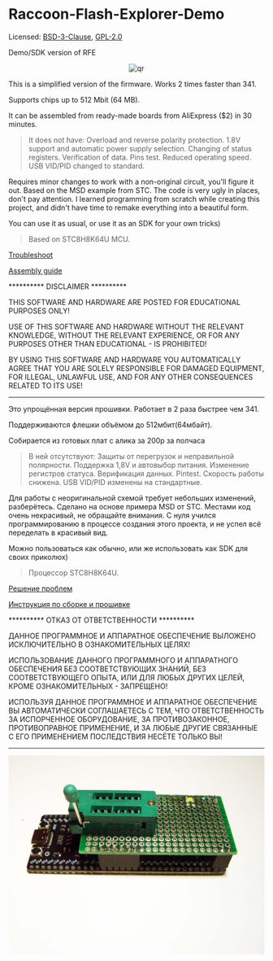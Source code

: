 # Raccoon-Flash-Explorer-Demo

Licensed: [BSD-3-Clause](LICENSE-BSD), [GPL-2.0](LICENSE-GPL)

Demo/SDK version of RFE

<p align="center">
 <img src="avatar.ico" alt="qr"/>
</p>

This is a simplified version of the firmware. Works 2 times faster than 341.

Supports chips up to 512 Mbit (64 MB).

It can be assembled from ready-made boards from AliExpress ($2) in 30 minutes.

> It does not have:
Overload and reverse polarity protection.
1.8V support and automatic power supply selection.
Changing of status registers.
Verification of data.
Pins test.
Reduced operating speed.
USB VID/PID changed to standard.

Requires minor changes to work with a non-original circuit, you'll figure it out.
Based on the MSD example from STC.
The code is very ugly in places, don't pay attention. I learned programming from scratch while creating this project, and didn't have time to remake everything into a beautiful form.

You can use it as usual, or use it as an SDK for your own tricks)

> Based on STC8H8K64U MCU.

[Troubleshoot](https://forum-monitor.net.ru/threads/685863/post-6869854)

[Assembly guide](https://forum-monitor.net.ru/threads/685863/post-6870264)

**********     DISCLAIMER     **********

THIS SOFTWARE AND HARDWARE ARE POSTED FOR EDUCATIONAL PURPOSES ONLY!

USE OF THIS SOFTWARE AND HARDWARE WITHOUT THE RELEVANT KNOWLEDGE, WITHOUT THE RELEVANT EXPERIENCE, OR FOR ANY PURPOSES OTHER THAN EDUCATIONAL - IS PROHIBITED!

BY USING THIS SOFTWARE AND HARDWARE YOU AUTOMATICALLY AGREE THAT YOU ARE SOLELY RESPONSIBLE FOR DAMAGED EQUIPMENT, FOR ILLEGAL, UNLAWFUL USE, AND FOR ANY OTHER CONSEQUENCES RELATED TO ITS USE!

********************
Это упрощённая версия прошивки. Работает в 2 раза быстрее чем 341.

Поддерживаются флешки объёмом до 512мбит(64мбайт).

Собирается из готовых плат с алика за 200р за полчаса

>В ней отсутствуют:
  Защиты от перегрузок и неправильной полярности.
  Поддержка 1,8V и автовыбор питания.
  Изменение регистров статуса.
  Верификация данных.
  Pintest.
  Скорость работы снижена.
  USB VID/PID изменены на стандартные.

Для работы с неоригинальной схемой требует небольших изменений, разберётесь.
Сделано на основе примера MSD от STC.
Местами код очень некрасивый, не обращайте внимания. С нуля учился программированию в процессе создания этого проекта, и не успел всё переделать в красивый вид.

Можно пользоваться как обычно, или же использовать как SDK для своих приколюх) 

> Процессор STC8H8K64U.

[Решение проблем](https://forum-monitor.net.ru/threads/685863/post-6869854)

[Инструкция по сборке и прошивке](https://forum-monitor.net.ru/threads/685863/post-6870264)

**********     ОТКАЗ ОТ ОТВЕТСТВЕННОСТИ     **********

ДАННОЕ ПРОГРАММНОЕ И АППАРАТНОЕ ОБЕСПЕЧЕНИЕ ВЫЛОЖЕНО ИСКЛЮЧИТЕЛЬНО В ОЗНАКОМИТЕЛЬНЫХ ЦЕЛЯХ! 

ИСПОЛЬЗОВАНИЕ ДАННОГО ПРОГРАММНОГО И АППАРАТНОГО ОБЕСПЕЧЕНИЯ БЕЗ СООТВЕТСТВУЮЩИХ ЗНАНИЙ, БЕЗ СООТВЕТСТВУЮЩЕГО ОПЫТА, ИЛИ ДЛЯ ЛЮБЫХ ДРУГИХ ЦЕЛЕЙ, КРОМЕ ОЗНАКОМИТЕЛЬНЫХ - ЗАПРЕЩЕНО!

ИСПОЛЬЗУЯ ДАННОЕ ПРОГРАММНОЕ И АППАРАТНОЕ ОБЕСПЕЧЕНИЕ ВЫ АВТОМАТИЧЕСКИ СОГЛАШАЕТЕСЬ С ТЕМ, ЧТО ОТВЕТСТВЕННОСТЬ ЗА ИСПОРЧЕННОЕ ОБОРУДОВАНИЕ, ЗА ПРОТИВОЗАКОННОЕ, ПРОТИВОПРАВНОЕ ПРИМЕНЕНИЕ, И ЗА ЛЮБЫЕ ДРУГИЕ СВЯЗАННЫЕ С ЕГО ПРИМЕНЕНИЕМ ПОСЛЕДСТВИЯ НЕСЁТЕ ТОЛЬКО ВЫ!


**********************************************************************************

<p align="center">
 <img src="RFE_DIY.jpg" alt="qr"/>
</p>
